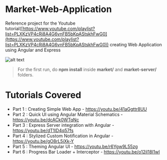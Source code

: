 
# Market-Web-Application

Reference project for the Youtube tutorial([https://www.youtube.com/playlist?list=PLXKzVP4cRi8A4G6vnFB5bKpAStskhFwG0](https://www.youtube.com/playlist?list=PLXKzVP4cRi8A4G6vnFB5bKpAStskhFwG0)) creating Web Application using Angular and Express

![alt text](https://raw.githubusercontent.com/shaheershukur/Market-Web-Application/master/market-web-app-scr.jpg)

>For the first run, do **npm install**
 inside **market/** and **market-server/** folders.

# Tutorials Covered
- Part 1 : Creating Simple Web App - https://youtu.be/41aGgttr8UU
- Part 2 : Quick UI using Angular Material Schematics - https://youtu.be/dcACk0WTqNc
- Part 3 : Express Server integration with Angular - https://youtu.be/dT1ID4q57fs 
- Part 4 : Stylized Custom Notification in Angular - https://youtu.be/gO8rL5iXk-Y
- Part 5 : Theming Angular UI - https://youtu.be/r6Ygw9L55zg
- Part 6 : Progress Bar Loader + Interceptor - https://youtu.be/o12iI18l1wI
